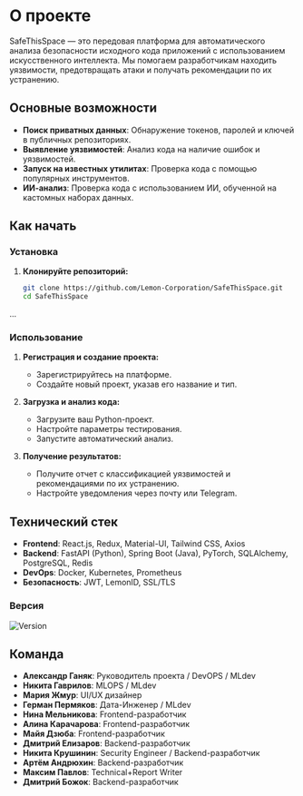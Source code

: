 # О проекте

SafeThisSpace — это передовая платформа для автоматического анализа безопасности исходного кода приложений с использованием искусственного интеллекта. Мы помогаем разработчикам находить уязвимости, предотвращать атаки и получать рекомендации по их устранению.

## Основные возможности

- **Поиск приватных данных**: Обнаружение токенов, паролей и ключей в публичных репозиториях.
- **Выявление уязвимостей**: Анализ кода на наличие ошибок и уязвимостей.
- **Запуск на известных утилитах**: Проверка кода с помощью популярных инструментов.
- **ИИ-анализ**: Проверка кода с использованием ИИ, обученной на кастомных наборах данных.


## Как начать

### Установка

1. **Клонируйте репозиторий:**

    ```bash
    git clone https://github.com/Lemon-Corporation/SafeThisSpace.git
    cd SafeThisSpace
    ```
...

### Использование

1. **Регистрация и создание проекта:**

    - Зарегистрируйтесь на платформе.
    - Создайте новый проект, указав его название и тип.

2. **Загрузка и анализ кода:**

    - Загрузите ваш Python-проект.
    - Настройте параметры тестирования.
    - Запустите автоматический анализ.

3. **Получение результатов:**

    - Получите отчет с классификацией уязвимостей и рекомендациями по их устранению.
    - Настройте уведомления через почту или Telegram.

## Технический стек

- **Frontend**: React.js, Redux, Material-UI, Tailwind CSS, Axios
- **Backend**: FastAPI (Python), Spring Boot (Java), PyTorch, SQLAlchemy, PostgreSQL, Redis
- **DevOps**: Docker, Kubernetes, Prometheus
- **Безопасность**: JWT, LemonID, SSL/TLS

### Версия

![Version](https://img.shields.io/badge/version-0.0.1-blue)

## Команда

- **Александр Ганяк**: Руководитель проекта / DevOPS / MLdev
- **Никита Гаврилов**: MLOPS / MLdev
- **Мария Жмур**: UI/UX дизайнер
- **Герман Пермяков**: Дата-Инженер / MLdev
- **Нина Мельникова**: Frontend-разработчик
- **Алина Карачарова**: Frontend-разработчик
- **Майя Дзюба**: Frontend-разработчик
- **Дмитрий Елизаров**: Backend-разработчик
- **Никита Крушинин**: Security Engineer / Backend-разработчик
- **Артём Андрюхин**: Backend-разработчик
- **Максим Павлов**: Technical+Report Writer
- **Дмитрий Божок**: Backend-разработчик
